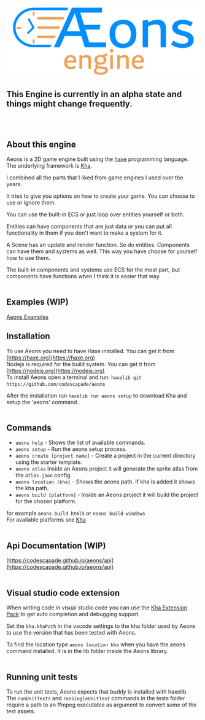 ![aeons_engine_logo](tools/data/logo/logo_640.png)
## This Engine is currently in an alpha state and things might change frequently.
<br/>
<br/>

## About this engine
Aeons is a 2D game engine built using the [haxe](https://haxe.org) programming language.
The underlying framework is [Kha](https://github.com/Kode/Kha).

I combined all the parts that I liked from game engines I used over the years.

It tries to give you options on how to create your game. You can choose to use or ignore them.

You can use the built-in ECS or just loop over entities yourself or both.

Entities can have components that are just data or you can put all functionality in them if you don't want to make a system for it.

A Scene has an update and render function. So do entities. Components can have them and systems as well. This way you have choose for yourself how to use them.

The built-in components and systems use ECS for the most part, but components have functions when I think it is easier that way.
<br/>
<br/>

## Examples (WIP)
[Aeons Examples](https://codescapade.github.io/aeons-examples)

## Installation
To use Aeons you need to have Haxe installed. You can get it from [https://haxe.org](https://haxe.org)  
Nodejs is required for the build system. You can get it from [https://nodejs.org](https://nodejs.org)  
To install Aeons open a terminal and run:
`haxelib git https://github.com/codescapade/aeons`  

After the installation run `haxelib run aeons setup` to download Kha and setup the 'aeons' command.
<br/>
<br/>

## Commands
- `aeons help` - Shows the list of available commands.
- `aeons setup` - Run the aeons setup process.
- `aeons create [project name]` - Create a project in the current directory using the starter template.
- `aeons atlas` Inside an Aeons project it will generate the sprite atlas from the `atlas.json` config.
- `aeons location [kha]` - Shows the aeons path. If kha is added it shows the kha path.
- `aeons build [platform]` - Inside an Aeons project it will build the project for the chosen platform.

for example `aeons build html5` or `eaons build windows`  
For available platforms see [Kha](https://github.com/Kode/Kha)
<br/>
<br/>

## Api Documentation (WIP)
[https://codescapade.github.io/aeons/api](https://codescapade.github.io/aeons/api)  
<br/>

## Visual studio code extension
When writing code in visual studio code you can use the [Kha Extension Pack](https://marketplace.visualstudio.com/items?itemName=kodetech.kha-extension-pack) to get auto completion and debugging support.  

Set the `kha.khaPath` in the vscode settings to the kha folder used by Aeons to use the version that has been tested with Aeons.  

To find the location type `aeons location kha` when you have the aeons command installed. It is in the lib folder inside the Aeons library.
<br/>
<br/>

## Running unit tests
To run the unit tests, Aeons expects that buddy is installed with haxelib.  
The `runUnitTests` and `runSingleUnitTest` commands in the tests folder require a path to an ffmpeg executable as argument to convert some of the test assets.
